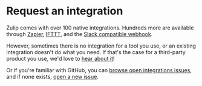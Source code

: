 # Request an integration

Zulip comes with over 100 native integrations. Hundreds more are
available through
[Zapier](https://zapier.com/home), [IFTTT](https://ifttt.com/), and
the [Slack compatible webhook](/integrations/doc/slack_incoming).

However, sometimes there is no integration for a tool you use, or an
existing integration doesn't do what you need. If that's the case for
a third-party product you use, we'd love to [hear about
it](/help/contact-support)!

Or if you're familiar with GitHub, you can [browse open integrations
issues][integrations-issues], and if none exists, [open a new
issue](https://github.com/zulip/zulip/issues/new).

[integrations-issues]: https://github.com/zulip/zulip/issues?q=is%3Aopen+label%3A%22area%3A+integrations%22+is%3Aissue
